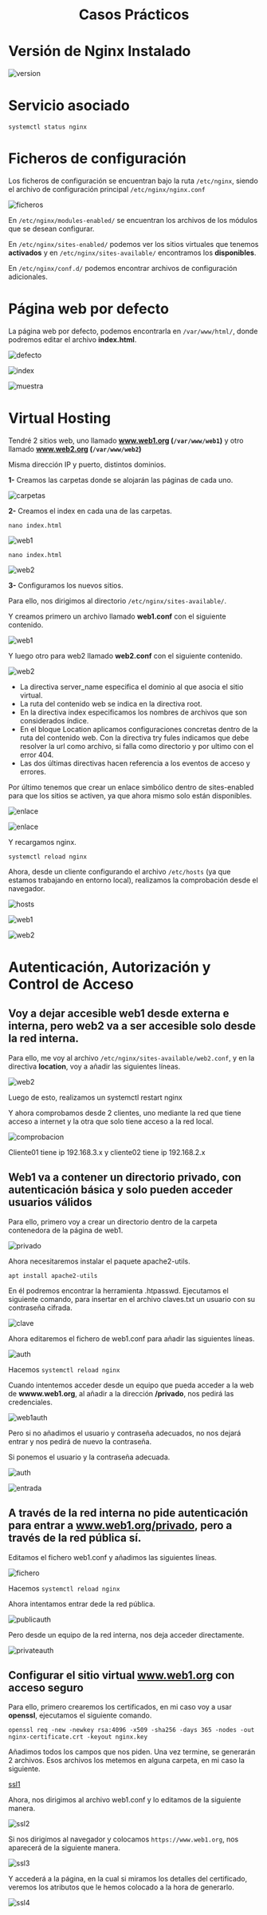 <h1><p align=center> Casos Prácticos </p></h1>

# Versión de Nginx Instalado

![version](https://i.imgur.com/RXDhP3j.png)

# Servicio asociado

``` systemctl status nginx ```

# Ficheros de configuración

Los ficheros de configuración se encuentran bajo la ruta ```/etc/nginx```, siendo el archivo de configuración principal ```/etc/nginx/nginx.conf```

![ficheros](https://i.imgur.com/LnX5BwW.png)

En ```/etc/nginx/modules-enabled/``` se encuentran los archivos de los módulos que se desean configurar.

En ```/etc/nginx/sites-enabled/``` podemos ver los sitios virtuales que tenemos **activados** y en ```/etc/nginx/sites-available/``` encontramos los **disponibles**.

En ```/etc/nginx/conf.d/``` podemos encontrar archivos de configuración adicionales.

# Página web por defecto

La página web por defecto, podemos encontrarla en ```/var/www/html/```, donde podremos editar el archivo **index.html**.

![defecto](https://i.imgur.com/q9GtFyJ.png)

![index](https://i.imgur.com/r9flyPH.png)

![muestra](https://i.imgur.com/doYLk5q.png)

# Virtual Hosting

Tendré 2 sitios web, uno llamado **www.web1.org (```/var/www/web1```)** y otro llamado **www.web2.org (```/var/www/web2```)**

Misma dirección IP y puerto, distintos dominios.

**1-** Creamos las carpetas donde se alojarán las páginas de cada uno.

![carpetas](https://i.imgur.com/bdolnqw.png)

**2-** Creamos el index en cada una de las carpetas.

``` nano index.html ```

![web1](https://i.imgur.com/WqiBEhw.png)

``` nano index.html ```

![web2](https://i.imgur.com/NfAhwLn.png)

**3-** Configuramos los nuevos sitios.

Para ello, nos dirigimos al directorio ```/etc/nginx/sites-available/```.

Y creamos primero un archivo llamado **web1.conf** con el siguiente contenido.

![web1](https://i.imgur.com/gQwWJLx.png)

Y luego otro para web2 llamado **web2.conf** con el siguiente contenido.

![web2](https://i.imgur.com/c1j2SKM.png)

* La directiva server_name especifica el dominio al que asocia el sitio virtual.
* La ruta del contenido web se indica en la directiva root.
* En la directiva index especificamos los nombres de archivos que son considerados índice.
* En el bloque Location aplicamos configuraciones concretas dentro de la ruta del contenido web. Con la directiva try fules indicamos que debe resolver la url como archivo, si falla como directorio y por ultimo con el error 404.
* Las dos últimas directivas hacen referencia a los eventos de acceso y errores.

Por último tenemos que crear un enlace simbólico dentro de sites-enabled para que los sitios se activen, ya que ahora mismo solo están disponibles.

![enlace](https://i.imgur.com/Q5G8whl.png)

![enlace](https://i.imgur.com/hpdCatL.png)

Y recargamos nginx.

```systemctl reload nginx```

Ahora, desde un cliente configurando el archivo ```/etc/hosts``` (ya que estamos trabajando en entorno local), realizamos la comprobación desde el navegador.

![hosts](https://i.imgur.com/AqGy8i7.png)

![web1](https://i.imgur.com/xXtq9VB.png)

![web2](https://i.imgur.com/UmI6eA0.png)

# Autenticación, Autorización y Control de Acceso

## Voy a dejar accesible web1 desde externa e interna, pero web2 va a ser accesible solo desde la red interna.

Para ello, me voy al archivo ```/etc/nginx/sites-available/web2.conf```, y en la directiva **location**, voy a añadir las siguientes líneas.

![web2](https://i.imgur.com/oPBwoKl.png)

Luego de esto, realizamos un systemctl restart nginx

Y ahora comprobamos desde 2 clientes, uno mediante la red que tiene acceso a internet y la otra que solo tiene acceso a la red local.

![comprobacion](https://i.imgur.com/EEYHC0e.png)

Cliente01 tiene ip 192.168.3.x y cliente02 tiene ip 192.168.2.x

## Web1 va a contener un directorio privado, con autenticación básica y solo pueden acceder usuarios válidos

Para ello, primero voy a crear un directorio dentro de la carpeta contenedora de la página de web1.

![privado](https://i.imgur.com/fG2BNu0.png)

Ahora necesitaremos instalar el paquete apache2-utils.

``` apt install apache2-utils ```

En él podremos encontrar la herramienta .htpasswd. Ejecutamos el siguiente comando, para insertar en el archivo claves.txt un usuario con su contraseña cifrada.

![clave](https://i.imgur.com/7jM8IOZ.png)

Ahora editaremos el fichero de web1.conf para añadir las siguientes líneas.

![auth](https://i.imgur.com/P8VtCH1.png)

Hacemos ```systemctl reload nginx```

Cuando intentemos acceder desde un equipo que pueda acceder a la web de **wwww.web1.org**, al añadir a la dirección **/privado**, nos pedirá las credenciales.

![web1auth](https://i.imgur.com/CjPVCgB.png)

Pero si no añadimos el usuario y contraseña adecuados, no nos dejará entrar y nos pedirá de nuevo la contraseña.

Si ponemos el usuario y la contraseña adecuada.

![auth](https://i.imgur.com/AWLgSfb.png)

![entrada](https://i.imgur.com/74Qzv2m.png)

## A través de la red interna no pide autenticación para entrar a www.web1.org/privado, pero a través de la red pública sí.

Editamos el fichero web1.conf y añadimos las siguientes líneas.

![fichero](https://i.imgur.com/FQylF2w.png)

Hacemos ```systemctl reload nginx```

Ahora intentamos entrar dede la red pública.

![publicauth](https://i.imgur.com/orrQ3IX.png)

Pero desde un equipo de la red interna, nos deja acceder directamente.

![privateauth](https://i.imgur.com/wwYpeYW.png)

## Configurar el sitio virtual www.web1.org con acceso seguro

Para ello, primero crearemos los certificados, en mi caso voy a usar **openssl**, ejecutamos el siguiente comando.

``` openssl req -new -newkey rsa:4096 -x509 -sha256 -days 365 -nodes -out nginx-certificate.crt -keyout nginx.key ```

Añadimos todos los campos que nos piden. Una vez termine, se generarán 2 archivos. Esos archivos los metemos en alguna carpeta, en mi caso la siguiente.

[ssl1](https://i.imgur.com/k3FJbe6.png)

Ahora, nos dirigimos al archivo web1.conf y lo editamos de la siguiente manera.

![ssl2](https://i.imgur.com/OSCqQ1E.png)

Si nos dirigimos al  navegador y colocamos ``` https://www.web1.org ```, nos aparecerá de la siguiente manera.

![ssl3](https://i.imgur.com/yFqkojd.png)

Y accederá a la página, en la cual si miramos los detalles del certificado, veremos los atributos que le hemos colocado a la hora de generarlo.

![ssl4](https://i.imgur.com/LjFoHcs.png)
